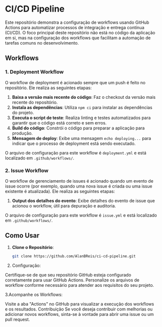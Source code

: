 # CI/CD Pipeline

Este repositório demonstra a configuração de workflows usando GitHub Actions para automatizar processos de integração e entrega contínua (CI/CD). O foco principal deste repositório não está no código da aplicação em si, mas na configuração dos workflows que facilitam a automação de tarefas comuns no desenvolvimento.

## Workflows

### 1. Deployment Workflow

O workflow de deployment é acionado sempre que um push é feito no repositório. Ele realiza as seguintes etapas:

1. **Baixa a versão mais recente do código**: Faz o checkout da versão mais recente do repositório.
2. **Instala as dependências**: Utiliza `npm ci` para instalar as dependências do projeto.
3. **Executa o script de teste**: Realiza linting e testes automatizados para garantir que o código está correto e sem erros.
4. **Build do código**: Constrói o código para preparar a aplicação para produção.
5. **Mensagem de deploy**: Exibe uma mensagem `echo deploying...` para indicar que o processo de deployment está sendo executado.

O arquivo de configuração para este workflow é `deployment.yml` e está localizado em `.github/workflows/`.

### 2. Issue Workflow

O workflow de gerenciamento de issues é acionado quando um evento de issue ocorre (por exemplo, quando uma nova issue é criada ou uma issue existente é atualizada). Ele realiza as seguintes etapas:

1. **Output dos detalhes do evento**: Exibe detalhes do evento de issue que acionou o workflow, útil para depuração e auditoria.

O arquivo de configuração para este workflow é `issue.yml` e está localizado em `.github/workflows/`.

## Como Usar

1. **Clone o Repositório**:
   ```sh
   git clone https://github.com/AlanBReis/ci-cd-pipeline.git
   ```

2. Configuração:

Certifique-se de que seu repositório GitHub esteja configurado corretamente para usar GitHub Actions.
Personalize os arquivos de workflow conforme necessário para atender aos requisitos do seu projeto.


3.Acompanhe os Workflows:

Visite a aba "Actions" no GitHub para visualizar a execução dos workflows e os resultados.
Contribuição
Se você deseja contribuir com melhorias ou adicionar novos workflows, sinta-se à vontade para abrir uma issue ou um pull request.
